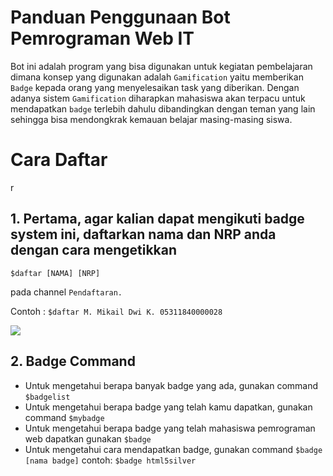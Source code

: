# Panduan Penggunaan Bot Pemrograman Web IT

Bot ini adalah program yang bisa digunakan untuk kegiatan pembelajaran dimana konsep yang digunakan adalah `Gamification` yaitu memberikan `Badge` kepada orang yang menyelesaikan task yang diberikan. Dengan adanya sistem `Gamification` diharapkan mahasiswa akan terpacu untuk mendapatkan `badge` terlebih dahulu dibandingkan dengan teman yang lain sehingga bisa mendongkrak kemauan belajar masing-masing siswa.

# Cara Daftar
r
## 1. Pertama, agar kalian dapat mengikuti badge system ini, daftarkan nama dan NRP anda dengan cara mengetikkan

```$daftar [NAMA] [NRP]``` 

pada channel `Pendaftaran.`

Contoh : `$daftar M. Mikail Dwi K. 05311840000028`

![](daftar.png)

## 2. Badge Command

- Untuk mengetahui berapa banyak badge yang ada, gunakan command `$badgelist`
- Untuk mengetahui berapa badge yang telah kamu dapatkan, gunakan command `$mybadge`
- Untuk mengetahui berapa badge yang telah mahasiswa pemrograman web dapatkan gunakan `$badge`
- Untuk mengetahui cara mendapatkan badge, gunakan command `$badge [nama badge]` contoh: `$badge html5silver`


